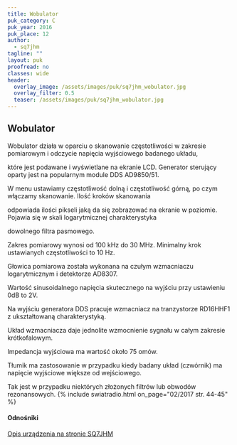 ```yaml
---
title: Wobulator
puk_category: C
puk_year: 2016
puk_place: 12
author: 
  - sq7jhm
tagline: ""
layout: puk
proofread: no
classes: wide
header:
  overlay_image: /assets/images/puk/sq7jhm_wobulator.jpg
  overlay_filter: 0.5
  teaser: /assets/images/puk/sq7jhm_wobulator.jpg
---
```






 







Wobulator
---------





 Wobulator działa w oparciu o skanowanie częstotliwości w zakresie pomiarowym i odczycie napięcia wyjściowego badanego układu,

 które jest podawane i wyświetlane na ekranie LCD. Generator sterujący oparty jest na popularnym module DDS AD9850/51.






 W menu ustawiamy częstotliwość dolną i częstotliwość górną, po czym włączamy skanowanie. Ilość kroków skanowania

 odpowiada ilości pikseli jaką da się zobrazować na ekranie w poziomie. Pojawia się w skali logarytmicznej charakterystyka

 dowolnego filtra pasmowego.






 Zakres pomiarowy wynosi od 100 kHz do 30 MHz. Minimalny krok ustawianych częstotliwości to 10 Hz.

 Głowica pomiarowa została wykonana na czułym wzmacniaczu logarytmicznym i detektorze AD8307.

 




 Wartość sinusoidalnego napięcia skutecznego na wyjściu przy ustawieniu 0dB to 2V.

 Na wyjściu generatora DDS pracuje wzmacniacz na tranzystorze RD16HHF1 z ukształtowaną charakterystyką.

 Układ wzmacniacza daje jednolite wzmocnienie sygnału w całym zakresie krótkofalowym.   


 Impedancja wyjściowa ma wartość około 75 omów. 




 Tłumik ma zastosowanie w przypadku kiedy badany układ (czwórnik) ma napięcie wyjściowe większe od wejściowego.

 Tak jest w przypadku niektórych złożonych filtrów lub obwodów rezonansowych.
{% include swiatradio.html on_page="02/2017 str. 44-45" %}






#### Odnośniki

[Opis urządzenia na stronie SQ7JHM](https://sq7jhm.pzk.pl/wobulator.html)

 





 





 


